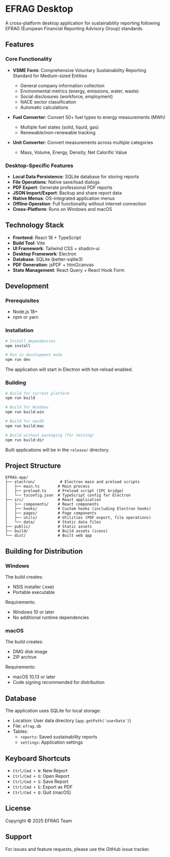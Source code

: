 # EFRAG Desktop

A cross-platform desktop application for sustainability reporting following EFRAG (European Financial Reporting Advisory Group) standards.

## Features

### Core Functionality
- **VSME Form**: Comprehensive Voluntary Sustainability Reporting Standard for Medium-sized Entities
  - General company information collection
  - Environmental metrics (energy, emissions, water, waste)
  - Social disclosures (workforce, employment)
  - NACE sector classification
  - Automatic calculations

- **Fuel Converter**: Convert 50+ fuel types to energy measurements (MWh)
  - Multiple fuel states (solid, liquid, gas)
  - Renewable/non-renewable tracking

- **Unit Converter**: Convert measurements across multiple categories
  - Mass, Volume, Energy, Density, Net Calorific Value

### Desktop-Specific Features
- **Local Data Persistence**: SQLite database for storing reports
- **File Operations**: Native save/load dialogs
- **PDF Export**: Generate professional PDF reports
- **JSON Import/Export**: Backup and share report data
- **Native Menus**: OS-integrated application menus
- **Offline Operation**: Full functionality without internet connection
- **Cross-Platform**: Runs on Windows and macOS

## Technology Stack

- **Frontend**: React 18 + TypeScript
- **Build Tool**: Vite
- **UI Framework**: Tailwind CSS + shadcn-ui
- **Desktop Framework**: Electron
- **Database**: SQLite (better-sqlite3)
- **PDF Generation**: jsPDF + html2canvas
- **State Management**: React Query + React Hook Form

## Development

### Prerequisites
- Node.js 18+
- npm or yarn

### Installation

```bash
# Install dependencies
npm install

# Run in development mode
npm run dev
```

The application will start in Electron with hot-reload enabled.

### Building

```bash
# Build for current platform
npm run build

# Build for Windows
npm run build:win

# Build for macOS
npm run build:mac

# Build without packaging (for testing)
npm run build:dir
```

Built applications will be in the `release/` directory.

## Project Structure

```
EFRAG-app/
├── electron/           # Electron main and preload scripts
│   ├── main.ts        # Main process
│   ├── preload.ts     # Preload script (IPC bridge)
│   └── tsconfig.json  # TypeScript config for Electron
├── src/               # React application
│   ├── components/    # React components
│   ├── hooks/         # Custom hooks (including Electron hooks)
│   ├── pages/         # Page components
│   ├── utils/         # Utilities (PDF export, file operations)
│   └── data/          # Static data files
├── public/            # Static assets
├── build/             # Build assets (icons)
└── dist/              # Built web app
```

## Building for Distribution

### Windows
The build creates:
- NSIS installer (.exe)
- Portable executable

Requirements:
- Windows 10 or later
- No additional runtime dependencies

### macOS
The build creates:
- DMG disk image
- ZIP archive

Requirements:
- macOS 10.13 or later
- Code signing recommended for distribution

## Database

The application uses SQLite for local storage:
- Location: User data directory (`app.getPath('userData')`)
- File: `efrag.db`
- Tables:
  - `reports`: Saved sustainability reports
  - `settings`: Application settings

## Keyboard Shortcuts

- `Ctrl/Cmd + N`: New Report
- `Ctrl/Cmd + O`: Open Report
- `Ctrl/Cmd + S`: Save Report
- `Ctrl/Cmd + E`: Export as PDF
- `Ctrl/Cmd + Q`: Quit (macOS)

## License

Copyright © 2025 EFRAG Team

## Support

For issues and feature requests, please use the GitHub issue tracker.
